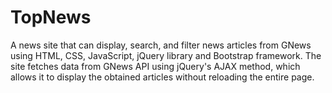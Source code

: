 # TopNews
A news site that can display, search, and filter news articles from GNews using HTML, CSS, JavaScript, jQuery library and Bootstrap framework. The site fetches data from GNews API using jQuery's AJAX method, which allows it to display the obtained articles without reloading the entire page.
